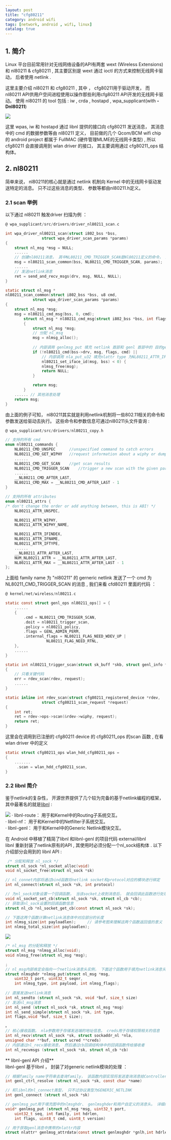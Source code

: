 ```yaml
---
layout: post
title: "cfg80211"
category: android wifi
tags: [network, android , wifi, linux]
catalog: true
---
```

## 1. 简介
Linux 平台目前常用针对无线网络设备的API有两套 wext (Wireless Extensions) 和 nl80211 & cfg80211 ,  其主要区别是 wext 通过 ioctl 的方式来控制无线网卡驱动， 后者使用 netlink .

这里主要介绍 nl80211 和 cfg80211 , 其中 ， cfg80211用于驱动开发， 而 nl80211 API供用户空间进程使用以操作那些利用cfg80211 API开发的无线网卡驱动。 使用 nl80211 的 tool 包括 : iw , crda , hostapd , wpa_supplicant(with **-Dnl80211**)   

![](/images/network/wifi_architectrue.png) 

这里 wpas, iw 和 hostapd 通过 libnl 提供的接口向 cfg80211 发送消息， 其消息中的 cmd 的数据参数等由 nl80211 定义， 目前做的几个 Qcom/BCM wifi chip 的 android project 都属于 FullMAC (硬件管理MLME的无线网卡类型)  , 所以 cfg80211 会直接调用到 wlan driver 的接口， 其主要调用通过 cfg80211_ops 结构体。 

## 2. nl80211 
简单来说， nl80211的核心就是通过 netlink 机制向 Kernel 中的无线网卡驱动发送特定的消息。 只不过这些消息的类型、 参数等都由nl80211.h定义。   

### 2.1 scan 举例
以下通过 nl80211 触发driver 扫描为例 ：   

```c
@ wpa_supplicant/src/drivers/driver_nl80211_scan.c

int wpa_driver_nl80211_scan(struct i802_bss *bss,
			    struct wpa_driver_scan_params *params)
{
	struct nl_msg *msg = NULL;
	......
	// 创建nl80211消息， 其中NL80211_CMD_TRIGGER_SCAN是Nl80211定义的命令， 用于触发网络扫描
	msg = nl80211_scan_common(bss, NL80211_CMD_TRIGGER_SCAN, params);
	......
	// 发送netlink消息
	ret = send_and_recv_msgs(drv, msg, NULL, NULL);
}

static struct nl_msg *
nl80211_scan_common(struct i802_bss *bss, u8 cmd,
		    struct wpa_driver_scan_params *params)
{
	struct nl_msg *msg;
	msg = nl80211_cmd_msg(bss, 0, cmd);
		struct nl_msg * nl80211_cmd_msg(struct i802_bss *bss, int flags, uint8_t cmd)
		{
			struct nl_msg *msg;
			// 分配 nl_msg
			msg = nlmsg_alloc();
			
			// 内部调用 genlmsg_put 填充 netlink 首部和 genl 首部中的 目的genl family id , fag 和 cmd
			if (!nl80211_cmd(bss->drv, msg, flags, cmd) ||
			    // 内部调用 nla_put_u32 填充nlattr type 为NL80211_ATTR_IFINDEX 和 data
			    nl80211_set_iface_id(msg, bss) < 0) {
				nlmsg_free(msg);
				return NULL;
			}

			return msg;
		}	
	...... // 其他消息处理
	return msg;
}
```
由上面的例子可知， nl80211其实就是利用netlink机制将一些802.11相关的命令和参数发送给驱动去执行。 这些命令和参数信息可通过nl80211头文件查询 :   

```c
@ wpa_supplicant/src/drivers/nl80211_copy.h

// 支持的所有 cmd
enum nl80211_commands {
	NL80211_CMD_UNSPEC		//unspecified command to catch errors
	NL80211_CMD_GET_WIPHY	//request information about a wiphy or dump request to get a list of all present wiphys.
	......
	NL80211_CMD_GET_SCAN	//get scan results
	NL80211_CMD_TRIGGER_SCAN	//trigger a new scan with the given parameters
	......
	__NL80211_CMD_AFTER_LAST,
	NL80211_CMD_MAX = __NL80211_CMD_AFTER_LAST - 1
}

// 支持的所有 attributes
enum nl80211_attrs {
/* don't change the order or add anything between, this is ABI! */
	NL80211_ATTR_UNSPEC,

	NL80211_ATTR_WIPHY,
	NL80211_ATTR_WIPHY_NAME,

	NL80211_ATTR_IFINDEX,
	NL80211_ATTR_IFNAME,
	NL80211_ATTR_IFTYPE,
	......
	__NL80211_ATTR_AFTER_LAST,
	NUM_NL80211_ATTR = __NL80211_ATTR_AFTER_LAST,
	NL80211_ATTR_MAX = __NL80211_ATTR_AFTER_LAST - 1
};	
```
上面给 family name 为 "nl80211" 的 gerneric netlink 发送了一个 cmd 为 NL80211_CMD_TRIGGER_SCAN 的消息 ,  我们来看 cfd80211 里面的代码 ：   

```c
@ kernel/net/wireless/nl80211.c

static const struct genl_ops nl80211_ops[] = {
	......
	{
		.cmd = NL80211_CMD_TRIGGER_SCAN,
		.doit = nl80211_trigger_scan,
		.policy = nl80211_policy,
		.flags = GENL_ADMIN_PERM,
		.internal_flags = NL80211_FLAG_NEED_WDEV_UP |
				  NL80211_FLAG_NEED_RTNL,
	},
	......
}

static int nl80211_trigger_scan(struct sk_buff *skb, struct genl_info *info)
{
	// 只看关键代码
	err = rdev_scan(rdev, request);
	......
}

static inline int rdev_scan(struct cfg80211_registered_device *rdev,
			    struct cfg80211_scan_request *request)
{
	int ret;
	ret = rdev->ops->scan(&rdev->wiphy, request);
	return ret;
}	
```
这里会在调用到已注册的 cfg80211 device 的 cfg80211_ops 的scan 函数 , 在看 wlan driver 中的定义   

```c
static struct cfg80211_ops wlan_hdd_cfg80211_ops =
{
	.......
	 .scan = wlan_hdd_cfg80211_scan,
}
```

### 2.2 libnl 简介
鉴于netlink的复杂性， 开源世界提供了几个较为完备的基于netlink编程的框架， 其中最著名的就是[libnl](http://www.infradead.org/~tgr/libnl/)  :    

![](/images/network/libnl.png ) 
· libnl-route： 用于和Kernel中的Routing子系统交互。   
· libnl-nf： 用于和Kernel中的Netfilter子系统交互。    
· libnl-genl： 用于和Kernel中的Generic Netlink模块交互。    

 在 Android 中移植了精简了libnl 和libnl-genl 的项目代码 external/libnl     
 libnl 重新封装了netlink原有的API ,  其使用时必须分配一个nl_sock结构体 . 以下介绍部分会用到的 libnl API  :   
 
```c
 /* 分配和释放 nl_sock */
struct nl_sock *nl_socket_alloc(void)
void nl_socket_free(struct nl_sock *sk)

// nl_connet内部将通过bind函数将netlink socket和protocol对应的模块进行绑定
int nl_connect(struct nl_sock *sk, int protocol)

// 为nl_sock对象设置一个回调函数， 当该socket上收到消息后， 就会回调此函数进行处理
void nl_socket_set_cb(struct nl_sock *sk, struct nl_cb *cb);
// 获取该nl_sock设置的回调函数信息
struct nl_cb *nl_socket_get_cb(const struct nl_sock *sk);

// 下面这两个函数计算netlink消息体中对应部分的长度
int nlmsg_size(int payloadlen); 	// 请参考图来理解这两个函数返回值的意义
int nlmsg_total_size(int payloadlen);
```
 ![](/images/network/genl_libnl_struct_len.PNG ) 
 
```c
/* nl_msg 的分配和释放 */
struct nl_msg *nlmsg_alloc(void);
void nlmsg_free(struct nl_msg *msg);

;
// nl_msg内部肯定会指向一个netlink消息头实例， 下面这个函数用于填充netlink消息头
struct nlmsghdr *nlmsg_put(struct nl_msg *msg,
	uint32_t port, uint32_t seqnr,
	int nlmsg_type, int payload, int nlmsg_flags);
	
// 直接发送netlink消息
int nl_sendto (struct nl_sock *sk, void *buf, size_t size)
// 发送nl_msg消息
int nl_send (struct nl_sock *sk, struct nl_msg *msg)
int nl_send_simple(struct nl_sock *sk, int type,
int flags,void *buf, size_t size);

。
// 核心接收函数。 nla参数用于存储发送端的地址信息。 creds用于存储权限相关的信息
int nl_recv(struct nl_sock *sk, struct sockaddr_nl *nla,
unsigned char **buf, struct ucred **creds)
// 内部通过nl_recv接收消息， 然后通过cb回调结构体中的回调函数传给接收者
int nl_recvmsgs (struct nl_sock *sk, struct nl_cb *cb)
```

** libnl-genl API 介绍**    
libnl-genl 基于libnl ， 封装了对generic netlink模块的处理 ：   

```c
// 根据family name字符串去查询family， 该函数内部实现将发送查询消息给Controller
int genl_ctrl_resolve (struct nl_sock *sk, const char *name)

// 和libnl的nl_connect类型， 只不过协议类型为GENERIC_NETLINK
int genl_connect (struct nl_sock *sk)

// genlmsg_put用于填充图中的nlmsghdr、 genlmsghder和用户自定义的消息头。 详细内容见下文
void* genlmsg_put (struct nl_msg *msg, uint32_t port,
	uint32_t seq, int family, int hdrlen,
	int flags, uint8_t cmd, uint8_t version)

// 用于获取genl消息中携带的nlattr内容
struct nlattr* genlmsg_attrdata(const struct genlmsghdr *gnlh,int hdrlen)
```
 



 

